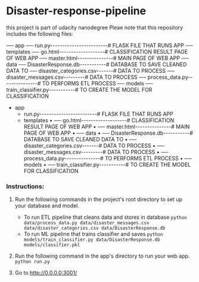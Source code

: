# Disaster-response-pipeline
this project is part of udacity nanodegree
Pleae note that this repository includes the following files:

 ── app
     ── run.py------------------------# FLASK FILE THAT RUNS APP
     ── templates
         ── go.html-------------------# CLASSIFICATION RESULT PAGE OF WEB APP
         ── master.html---------------# MAIN PAGE OF WEB APP
 ── data
     ── DisasterResponse.db-----------# DATABASE TO SAVE CLEANED DATA TO
     ── disaster_categories.csv-------# DATA TO PROCESS
     ── disaster_messages.csv---------# DATA TO PROCESS
     ── process_data.py---------------# TO PERFORMS ETL PROCESS
 ── models
     ── train_classifier.py-----------# TO CREATE THE MODEL FOR CLASSIFICATION 
- app
  - run.py------------------------# FLASK FILE THAT RUNS APP
  -  templates
•	── go.html-------------------# CLASSIFICATION RESULT PAGE OF WEB APP
•	── master.html---------------# MAIN PAGE OF WEB APP
•	── data
•	── DisasterResponse.db-----------# DATABASE TO SAVE CLEANED DATA TO
•	── disaster_categories.csv-------# DATA TO PROCESS
•	── disaster_messages.csv---------# DATA TO PROCESS
•	── process_data.py---------------# TO PERFORMS ETL PROCESS
•	── models
•	── train_classifier.py-----------# TO CREATE THE MODEL FOR CLASSIFICATION



### Instructions:
1. Run the following commands in the project's root directory to set up your database and model.

    - To run ETL pipeline that cleans data and stores in database
        `python data/process_data.py data/disaster_messages.csv data/disaster_categories.csv data/DisasterResponse.db`
    - To run ML pipeline that trains classifier and saves
        `python models/train_classifier.py data/DisasterResponse.db models/classifier.pkl`

2. Run the following command in the app's directory to run your web app.
    `python run.py`

3. Go to http://0.0.0.0:3001/


